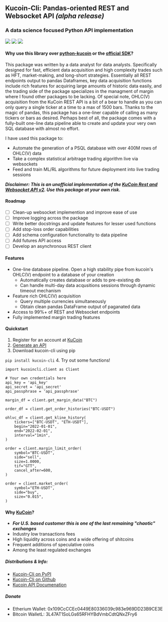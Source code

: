## Kucoin-Cli: Pandas-oriented REST and Websocket API _(alpha release)_
### A data science focused Python API implementation 

<img src="https://img.shields.io/pypi/v/kucoin-cli"> <img src="https://img.shields.io/pypi/l/kucoin-cli"> <img src="https://img.shields.io/badge/Maintained-YES-green">

#### Why use this library over [python-kucoin](https://github.com/sammchardy/python-kucoin) or the [official SDK](https://github.com/Kucoin/kucoin-python-sdk)?
This package was written by a data analyst for data analysts. Specifically designed for fast, efficient data acquisition and high complexity trades such as HFT, market-making, and long-short strategies. Essentially all REST endpoints output to pandas Dataframes, key data acquisition functions include rich features for acquiring large amounts of historic data easily, and the trading side of the package specializes in the managment of margin where I found other packages to be lacking. Of special note, OHLC(V) acquisition from the KuCoin REST API is a bit of a bear to handle as you can only query a single ticker at a time to a max of 1500 bars. Thanks to the magic of pandas, this package has a one-liner capable of calling as many tickers or bars as desired. Perhaps best of all, the package comes with a fully-built one-line data pipeline able to create and update your very own SQL database with almost no effort. 

I have used this package to:
- Automate the generation of a PSQL database with over 400M rows of OHLC(V) data
- Take a complex statistical arbitrage trading algorithm live via websockets
- Feed and train ML/RL algorithms for future deployment into live trading sessions

_**Disclaimer: This is an unofficial implementation of the [KuCoin Rest and Websocket API v2](https://docs.kucoin.com/#general). Use this package at your own risk.**_

#### Roadmap
- [ ] Clean-up websocket implemention and improve ease of use
- [ ] Improve logging across the package
- [ ] Write better docstrings and update features for lesser used functions
- [ ] Add stop-loss order capabilities
- [ ] Add schema configuration functionality to data pipeline
- [ ] Add futures API access
- [ ] Develop an asynchronous REST client

#### Features
- One-line database pipeline. Open a high stability pipe from kucoin's OHLC(V) endpoint to a database of your creation
  - Automatically creates database or adds to pre-existing db
  - Can handle multi-day data acqusitions sessions through dynamic timeout mechanism
- Feature rich OHLC(V) acquisition
  - Query multiple currencies simultaneously 
  - Obtain clean pandas DataFrame output of paganated data 
- Access to 99%+ of REST and Websocket endpoints
- Fully implemented margin trading features

#### Quickstart
1. Register for an account at [KuCoin](https://www.kucoin.com/)
2. [Generate an API](https://www.kucoin.com/account/api)
3. Download kucoin-cli using pip

`pip install kucoin-cli`
4. Try out some functions! 

```
import kucoincli.client as Client

# Your own credentials here
api_key = 'api_key' 
api_secret = 'api_secret' 
api_passphrase = 'api_passphrase' 

margin_df = client.get_margin_data("BTC")

order_df = client.get_order_histories("BTC-USDT")

ohlvc_df = client.get_kline_history(
    tickers=["BTC-USDT", "ETH-USDT"],
    begin="2022-01-01",
    end="2022-02-01",
    interval="1min",
)

order = client.margin_limit_order(
    symbol="BTC-USDT",
    side="sell",
    size=1.0000,
    tif="GTT",
    cancel_after=600,
)

order = client.market_order(
    symbol="ETH-USDT",
    side="buy",
    size="0.015",
)
```

#### Why [KuCoin](https://www.kucoin.com/)? 
- _**For U.S. based customer this is one of the last remaining "chaotic" exchanges**_
- Industry low transactions fees 
- High liquidity across coins and a wide offering of shitcoins
- Frequent additions of speculative coins 
- Among the least regulated exchanges

##### Distributions & Info:
- [Kucoin-Cli on PyPI](https://pypi.org/project/kucoin-cli/)
- [Kucoin-Cli on Github](https://github.com/jaythequant/kucoin-cli)
- [Kucoin API Documenation](https://docs.kucoin.com/#general)

##### Donate
- Etherium Wallet: 0x109CcCCEc0449E80336039c983e969DD23B9CE3E
- Bitcoin WalletL: 3L47AT1SoLGs65RFHYBdVmbCdtQNxZFry6
